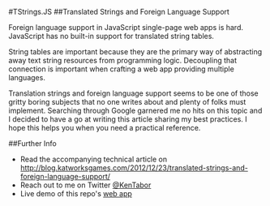 #TStrings.JS
##Translated Strings and Foreign Language Support

Foreign language support in JavaScript single-page web apps is hard.
JavaScript has no built-in support for translated string tables.

String tables are important because they are the primary way of
abstracting away text string resources from programming logic.
Decoupling that connection is important when crafting a web app
providing multiple languages.

Translation strings and foreign language support seems to be one
of those gritty boring subjects that no one writes about and plenty
of folks must implement. Searching through Google garnered me no
hits on this topic and I decided to have a go at writing this
article sharing my best practices. I hope this helps you when
you need a practical reference.

##Further Info
* Read the accompanying technical article on http://blog.katworksgames.com/2012/12/23/translated-strings-and-foreign-language-support/
* Reach out to me on Twitter [@KenTabor](https://twitter.com/KenTabor)
* Live demo of this repo's [web app](http://www.tstringjs.com/)

